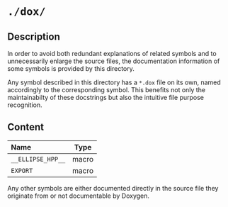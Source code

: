 <!------------------------------------------------------------------------------
--
-- Copyright (C) 2022 Kevin Matthes
--
-- This program is free software; you can redistribute it and/or modify
-- it under the terms of the GNU General Public License as published by
-- the Free Software Foundation; either version 2 of the License, or
-- (at your option) any later version.
--
-- This program is distributed in the hope that it will be useful,
-- but WITHOUT ANY WARRANTY; without even the implied warranty of
-- MERCHANTABILITY or FITNESS FOR A PARTICULAR PURPOSE.  See the
-- GNU General Public License for more details.
--
-- You should have received a copy of the GNU General Public License along
-- with this program; if not, write to the Free Software Foundation, Inc.,
-- 51 Franklin Street, Fifth Floor, Boston, MA 02110-1301 USA.
--
----
--
--  FILE
--      README.md
--
--  BRIEF
--      Important information regarding this project.
--
--  AUTHOR
--      Kevin Matthes
--
--  COPYRIGHT
--      (C) 2022 Kevin Matthes.
--      This file is licensed GPL 2 as of June 1991.
--
--  DATE
--      2022
--
--  NOTE
--      See `LICENSE' for full license.
--
------------------------------------------------------------------------------->

# `./dox/`

## Description

In order to avoid both redundant explanations of related symbols and to
unnecessarily enlarge the source files, the documentation information of some
symbols is provided by this directory.

Any symbol described in this directory has a `*.dox` file on its own, named
accordingly to the corresponding symbol.  This benefits not only the
maintainabilty of these docstrings but also the intuitive file purpose
recognition.

## Content

| Name              | Type  |
|:------------------|:-----:|
| `__ELLIPSE_HPP__` | macro |
| `EXPORT`          | macro |

Any other symbols are either documented directly in the source file they
originate from or not documentable by Doxygen.

<!----------------------------------------------------------------------------->
